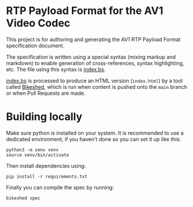 # RTP Payload Format for the AV1 Video Codec

This project is for authoring and generating the AV1 RTP Payload Format
specification document.

The specification is written using a special syntax (mixing markup and markdown)
to enable generation of cross-references, syntax highlighting, etc.
The file using this syntax is [index.bs](./index.bs).

[index.bs](./index.bs) is processed to produce an HTML version (`index.html`) by a tool called [Bikeshed](https://github.com/tabatkins/bikeshed), which is run when content is pushed onto the `main` branch or when Pull Requests are made.

# Building locally

Make sure python is installed on your system. It is recommended to use a dedicated environment, if you haven't done so you can set it up like this:

```shell
python3 -m venv venv
source venv/bin/activate
```

Then install dependencies using:

```shell
pip install -r requirements.txt
```

Finally you can compile the spec by running:

```shell
bikeshed spec
```
